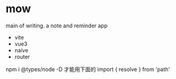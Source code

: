 # mow

main of writing. a note and reminder app

- vite
- vue3
- naive
- router

npm i @types/node -D 才能用下面的
import { resolve } from 'path'
